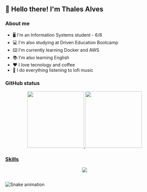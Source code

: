 <!-- ![visitor badge](https://visitor-badge.glitch.me/badge?page_id=thalesAlves758.visitor-badge&left_color=black&right_color=purple&left_text=visits) -->
## 👋 Hello there! I'm Thales Alves

### About me
- 🖥️ I'm an Information Systems student - 6/8
- 💻 I'm also studying at Driven Education Bootcamp
- ⌨️ I'm currently learning Docker and AWS
- 📚 I'm also learning English
- ❤️ I love tecnology and coffee
- 🎵 I do everything listening to lofi music

### GitHub status
<div align="center">
  <a href="https://github.com/thalesAlves758">
  <img height="180em" src="https://github-readme-stats.vercel.app/api?username=thalesAlves758&show_icons=true&theme=midnight-purple&include_all_commits=true&count_private=true"/>
  <img height="180em" src="https://github-readme-stats.vercel.app/api/top-langs/?username=thalesAlves758&layout=compact&langs_count=7&theme=midnight-purple"/>
<!--   <img height="150em" src="https://github-readme-stats.vercel.app/api/wakatime?username=thalesalves758"/> -->
</div>

### Skills
<p align="center">
  <a href="https://skillicons.dev">
    <img src="https://skillicons.dev/icons?i=html,css,js,react,nodejs,postgres,ts,prisma,jest,aws" />
  </a>
</p>

##
  
![Snake animation](https://github.com/thalesAlves758/thalesAlves758/blob/output/github-contribution-grid-snake.svg)
